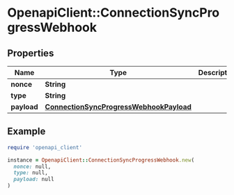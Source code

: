 # OpenapiClient::ConnectionSyncProgressWebhook

## Properties

| Name | Type | Description | Notes |
| ---- | ---- | ----------- | ----- |
| **nonce** | **String** |  |  |
| **type** | **String** |  |  |
| **payload** | [**ConnectionSyncProgressWebhookPayload**](ConnectionSyncProgressWebhookPayload.md) |  |  |

## Example

```ruby
require 'openapi_client'

instance = OpenapiClient::ConnectionSyncProgressWebhook.new(
  nonce: null,
  type: null,
  payload: null
)
```

